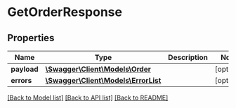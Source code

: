 # GetOrderResponse

## Properties

Name | Type | Description | Notes
------------ | ------------- | ------------- | -------------
**payload** | [**\Swagger\Client\Models\Order**](Order.md) |  | [optional]
**errors** | [**\Swagger\Client\Models\ErrorList**](ErrorList.md) |  | [optional]

[[Back to Model list]](../../README.md#documentation-for-models) [[Back to API list]](../../README.md#documentation-for-api-endpoints) [[Back to README]](../../README.md)

